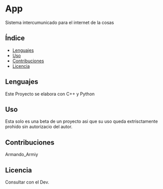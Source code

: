 # App

Sistema intercumunicado para el internet de la cosas

## Índice

- [Lenguajes](#Lenguajes)
- [Uso](#uso)
- [Contribuciones](#contribuciones)
- [Licencia](#licencia)

## Lenguajes
Este Proyecto se elabora con C++ y Python 

## Uso

Esta solo es una beta de un proyecto asi que su uso queda extrisctamente prohido sin autorizacio del autor.

## Contribuciones

Armando_Armiy

## Licencia

Consultar con el Dev. 

